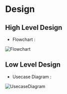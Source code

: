 # Design

## High Level Design 
* Flowchart :

![Flowchart](https://github.com/vikramsvdd/MiniProject_TicTacToeGamehub/blob/main/Design/flowchart%20tictactoe..PNG)


## Low Level Design 

* Usecase Diagram :

![UsecaseDiagram](https://github.com/vikramsvdd/MiniProject_TicTacToeGamehub/blob/main/Design/tictactoe%20usecase%20diagram.png)

